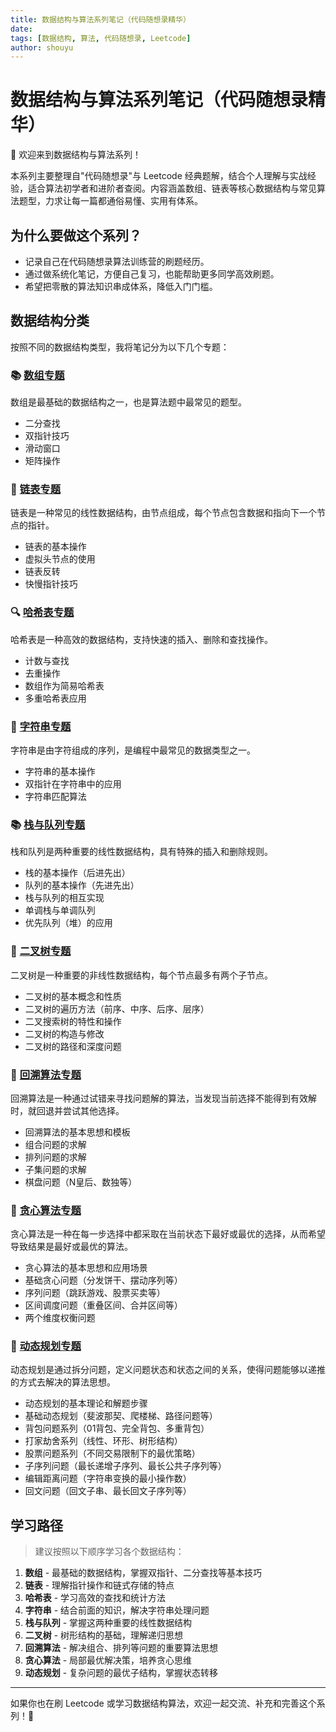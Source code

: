 ```yaml
---
title: 数据结构与算法系列笔记（代码随想录精华）
date:
tags: [数据结构, 算法, 代码随想录, Leetcode]
author: shouyu
---
```


# 数据结构与算法系列笔记（代码随想录精华）

👋 欢迎来到数据结构与算法系列！

本系列主要整理自"代码随想录"与 Leetcode 经典题解，结合个人理解与实战经验，适合算法初学者和进阶者查阅。内容涵盖数组、链表等核心数据结构与常见算法题型，力求让每一篇都通俗易懂、实用有体系。

## 为什么要做这个系列？

- 记录自己在代码随想录算法训练营的刷题经历。
- 通过做系统化笔记，方便自己复习，也能帮助更多同学高效刷题。
- 希望把零散的算法知识串成体系，降低入门门槛。

## 数据结构分类

按照不同的数据结构类型，我将笔记分为以下几个专题：

### 📚 [数组专题](./array/)

数组是最基础的数据结构之一，也是算法题中最常见的题型。

- 二分查找
- 双指针技巧
- 滑动窗口
- 矩阵操作

### 🔗 [链表专题](./linkedlist/)

链表是一种常见的线性数据结构，由节点组成，每个节点包含数据和指向下一个节点的指针。

- 链表的基本操作
- 虚拟头节点的使用
- 链表反转
- 快慢指针技巧

### 🔍 [哈希表专题](./hash/)

哈希表是一种高效的数据结构，支持快速的插入、删除和查找操作。

- 计数与查找
- 去重操作
- 数组作为简易哈希表
- 多重哈希表应用

### 📝 [字符串专题](./string/)

字符串是由字符组成的序列，是编程中最常见的数据类型之一。

- 字符串的基本操作
- 双指针在字符串中的应用
- 字符串匹配算法

### 📚 [栈与队列专题](./stack-queue/)

栈和队列是两种重要的线性数据结构，具有特殊的插入和删除规则。

- 栈的基本操作（后进先出）
- 队列的基本操作（先进先出）
- 栈与队列的相互实现
- 单调栈与单调队列
- 优先队列（堆）的应用

### 🌳 [二叉树专题](./binary-tree/)

二叉树是一种重要的非线性数据结构，每个节点最多有两个子节点。

- 二叉树的基本概念和性质
- 二叉树的遍历方法（前序、中序、后序、层序）
- 二叉搜索树的特性和操作
- 二叉树的构造与修改
- 二叉树的路径和深度问题

### 🔄 [回溯算法专题](./backtracking/)

回溯算法是一种通过试错来寻找问题解的算法，当发现当前选择不能得到有效解时，就回退并尝试其他选择。

- 回溯算法的基本思想和模板
- 组合问题的求解
- 排列问题的求解
- 子集问题的求解
- 棋盘问题（N皇后、数独等）

### 🎯 [贪心算法专题](./greedy/)

贪心算法是一种在每一步选择中都采取在当前状态下最好或最优的选择，从而希望导致结果是最好或最优的算法。

- 贪心算法的基本思想和应用场景
- 基础贪心问题（分发饼干、摆动序列等）
- 序列问题（跳跃游戏、股票买卖等）
- 区间调度问题（重叠区间、合并区间等）
- 两个维度权衡问题

### 🧮 [动态规划专题](./dynamic-programming/)

动态规划是通过拆分问题，定义问题状态和状态之间的关系，使得问题能够以递推的方式去解决的算法思想。

- 动态规划的基本理论和解题步骤
- 基础动态规划（斐波那契、爬楼梯、路径问题等）
- 背包问题系列（01背包、完全背包、多重背包）
- 打家劫舍系列（线性、环形、树形结构）
- 股票问题系列（不同交易限制下的最优策略）
- 子序列问题（最长递增子序列、最长公共子序列等）
- 编辑距离问题（字符串变换的最小操作数）
- 回文问题（回文子串、最长回文子序列等）

## 学习路径

> 建议按照以下顺序学习各个数据结构：

1. **数组** - 最基础的数据结构，掌握双指针、二分查找等基本技巧
2. **链表** - 理解指针操作和链式存储的特点
3. **哈希表** - 学习高效的查找和统计方法
4. **字符串** - 结合前面的知识，解决字符串处理问题
5. **栈与队列** - 掌握这两种重要的线性数据结构
6. **二叉树** - 树形结构的基础，理解递归思想
7. **回溯算法** - 解决组合、排列等问题的重要算法思想
8. **贪心算法** - 局部最优解决策，培养贪心思维
9. **动态规划** - 复杂问题的最优子结构，掌握状态转移

---

如果你也在刷 Leetcode 或学习数据结构算法，欢迎一起交流、补充和完善这个系列！💪
